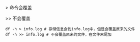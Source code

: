 \> 命令会覆盖

\>> 不会覆盖

```
df -h > info.log # 存储信息会到info.log中，但是会覆盖原来的文件
df -h >> info.log # 不会覆盖原来的文件，在文件末尾加
```

